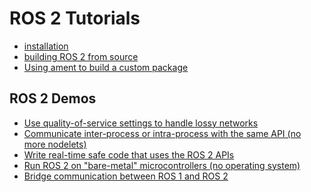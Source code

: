 # ROS 2 Tutorials

* [installation](Installation)
* [building ROS 2 from source](https://github.com/ros2/examples/wiki)
* [Using ament to build a custom package](https://github.com/ros2/examples/wiki/Ament-Tutorial)

## ROS 2 Demos
* [Use quality-of-service settings to handle lossy
networks](Quality-Of-Service)
* [Communicate inter-process or intra-process with the same API (no more
nodelets)](Intra-Process-Communication)
* [Write real-time safe code that uses the ROS 2
APIs](Real-Time-Programming)
* [Run ROS 2 on "bare-metal" microcontrollers (no operating
system)](https://github.com/ros2/freertps/wiki)
* [Bridge communication between ROS 1 and ROS 2](Bridging-To-ROS-1)


